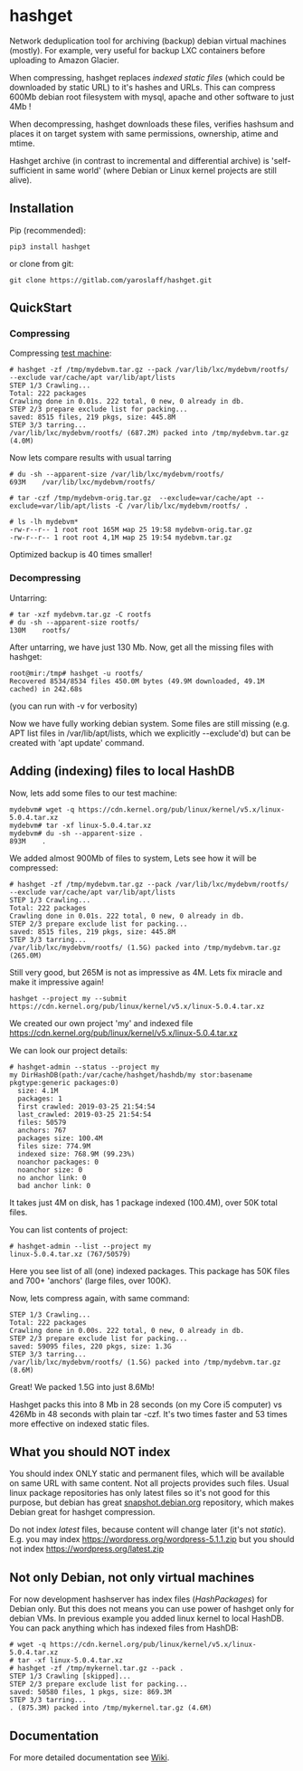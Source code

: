 # hashget

Network deduplication tool for archiving (backup) debian virtual machines (mostly). For example, very useful for backup LXC containers 
before uploading to Amazon Glacier. 

When compressing, hashget replaces *indexed static files* (which could be downloaded by static URL) 
to it's hashes and URLs. This can compress 600Mb debian root filesystem with mysql, apache and other software to just 4Mb !

When decompressing, hashget downloads these files, verifies hashsum and places it on target system with same 
permissions, ownership, atime and mtime.

Hashget archive (in contrast to incremental and differential archive) is 'self-sufficient in same world' 
(where Debian or Linux kernel projects are still alive). 

## Installation

Pip (recommended):
~~~
pip3 install hashget
~~~

or clone from git:
~~~
git clone https://gitlab.com/yaroslaff/hashget.git
~~~


## QuickStart

### Compressing

Compressing [test machine](https://gitlab.com/yaroslaff/hashget/wikis/Test-machine): 

~~~
# hashget -zf /tmp/mydebvm.tar.gz --pack /var/lib/lxc/mydebvm/rootfs/ --exclude var/cache/apt var/lib/apt/lists 
STEP 1/3 Crawling...
Total: 222 packages
Crawling done in 0.01s. 222 total, 0 new, 0 already in db.
STEP 2/3 prepare exclude list for packing...
saved: 8515 files, 219 pkgs, size: 445.8M
STEP 3/3 tarring...
/var/lib/lxc/mydebvm/rootfs/ (687.2M) packed into /tmp/mydebvm.tar.gz (4.0M)
~~~

Now lets compare results with usual tarring
~~~
# du -sh --apparent-size /var/lib/lxc/mydebvm/rootfs/
693M	/var/lib/lxc/mydebvm/rootfs/

# tar -czf /tmp/mydebvm-orig.tar.gz  --exclude=var/cache/apt --exclude=var/lib/apt/lists -C /var/lib/lxc/mydebvm/rootfs/ .

# ls -lh mydebvm*
-rw-r--r-- 1 root root 165M мар 25 19:58 mydebvm-orig.tar.gz
-rw-r--r-- 1 root root 4,1M мар 25 19:54 mydebvm.tar.gz
~~~
Optimized backup is 40 times smaller!

### Decompressing

Untarring:
~~~
# tar -xzf mydebvm.tar.gz -C rootfs
# du -sh --apparent-size rootfs/
130M	rootfs/
~~~

After untarring, we have just 130 Mb. Now, get all the missing files with hashget:
~~~
root@mir:/tmp# hashget -u rootfs/
Recovered 8534/8534 files 450.0M bytes (49.9M downloaded, 49.1M cached) in 242.68s
~~~
(you can run with -v for verbosity)

Now we have fully working debian system. Some files are still missing (e.g. APT list files in /var/lib/apt/lists, 
which we explicitly --exclude'd) but can be created with 'apt update' command.

## Adding (indexing) files to local HashDB
Now, lets add some files to our test machine:

~~~
mydebvm# wget -q https://cdn.kernel.org/pub/linux/kernel/v5.x/linux-5.0.4.tar.xz
mydebvm# tar -xf linux-5.0.4.tar.xz 
mydebvm# du -sh --apparent-size .
893M	.
~~~

We added almost 900Mb of files to system, Lets see how it will be compressed:
~~~
# hashget -zf /tmp/mydebvm.tar.gz --pack /var/lib/lxc/mydebvm/rootfs/ --exclude var/cache/apt var/lib/apt/lists 
STEP 1/3 Crawling...
Total: 222 packages
Crawling done in 0.01s. 222 total, 0 new, 0 already in db.
STEP 2/3 prepare exclude list for packing...
saved: 8515 files, 219 pkgs, size: 445.8M
STEP 3/3 tarring...
/var/lib/lxc/mydebvm/rootfs/ (1.5G) packed into /tmp/mydebvm.tar.gz (265.0M)
~~~

Still very good, but 265M is not as impressive as 4M. Lets fix miracle and make it impressive again!

~~~
hashget --project my --submit https://cdn.kernel.org/pub/linux/kernel/v5.x/linux-5.0.4.tar.xz
~~~  
We created our own project 'my' and indexed file https://cdn.kernel.org/pub/linux/kernel/v5.x/linux-5.0.4.tar.xz

We can look our project details:
~~~
# hashget-admin --status --project my
my DirHashDB(path:/var/cache/hashget/hashdb/my stor:basename pkgtype:generic packages:0)
  size: 4.1M
  packages: 1
  first crawled: 2019-03-25 21:54:54
  last_crawled: 2019-03-25 21:54:54
  files: 50579
  anchors: 767
  packages size: 100.4M
  files size: 774.9M
  indexed size: 768.9M (99.23%)
  noanchor packages: 0
  noanchor size: 0
  no anchor link: 0
  bad anchor link: 0
~~~
It takes just 4M on disk, has 1 package indexed (100.4M), over 50K total files. 

You can list contents of project:
~~~
# hashget-admin --list --project my
linux-5.0.4.tar.xz (767/50579)
~~~
Here you see list of all (one) indexed packages. This package has 50K files and 700+ 'anchors' (large files, over 100K).

Now, lets compress again, with same command:
~~~
STEP 1/3 Crawling...
Total: 222 packages
Crawling done in 0.00s. 222 total, 0 new, 0 already in db.
STEP 2/3 prepare exclude list for packing...
saved: 59095 files, 220 pkgs, size: 1.3G
STEP 3/3 tarring...
/var/lib/lxc/mydebvm/rootfs/ (1.5G) packed into /tmp/mydebvm.tar.gz (8.6M)
~~~

Great! We packed 1.5G into just 8.6Mb! 

Hashget packs this into 8 Mb in 28 seconds (on my Core i5 computer) vs 426Mb in 48 seconds with plain tar -czf. 
It's two times faster and 53 times more effective on indexed static files.

## What you should NOT index
You should index ONLY static and permanent files, which will be available on same URL with same content.
Not all projects provides such files. Usual linux package repositories has only latest files so it's not good for this
purpose, but debian has great [snapshot.debian.org](https://snapshot.debian.org/) repository, which makes Debian great 
for hashget compression.

Do not index *latest* files, because content will change    later (it's not _static_). E.g. you may index 
https://wordpress.org/wordpress-5.1.1.zip but you should not index https://wordpress.org/latest.zip 

## Not only Debian, not only virtual machines
For now development hashserver has index files (*HashPackages*) for Debian only. But this does not means you can use 
power of hashget only for debian VMs. In previous example you added linux kernel to local HashDB. You can pack anything
which has indexed files from HashDB:
~~~
# wget -q https://cdn.kernel.org/pub/linux/kernel/v5.x/linux-5.0.4.tar.xz
# tar -xf linux-5.0.4.tar.xz
# hashget -zf /tmp/mykernel.tar.gz --pack .
STEP 1/3 Crawling [skipped]...
STEP 2/3 prepare exclude list for packing...
saved: 50580 files, 1 pkgs, size: 869.3M
STEP 3/3 tarring...
. (875.3M) packed into /tmp/mykernel.tar.gz (4.6M)
~~~


## Documentation
For more detailed documentation see [Wiki](https://gitlab.com/yaroslaff/hashget/wikis/home).



